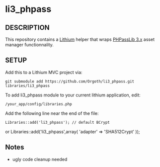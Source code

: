 # li3_phpass #

## DESCRIPTION ##

This repository contains a [Lithium](https://github.com/UnionOfRAD/lithium) helper that wraps [PHPassLib 3.x](https://github.com/rchouinard/phpass/tree/3.x) asset manager functionnality.

## SETUP ##

Add this to a Lithium MVC project via:

    git submodule add https://github.com/Orgoth/li3_phpass.git libraries/li3_phpass

To add li3_phpass module to your current lithium application, edit:

    /your_app/config/libraries.php

Add the following line near the end of the file:

    Libraries::add('li3_phpass'); // default BCrypt
or
    Libraries::add('li3_phpass',array(
        'adapter' => 'SHA512Crypt'
    ));

## Notes ##

- ugly code cleanup needed